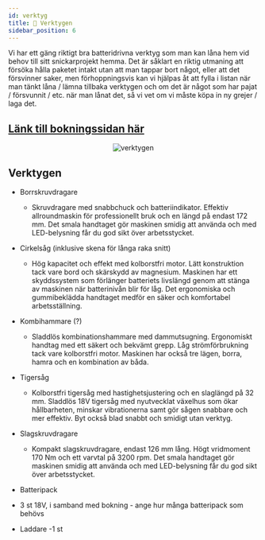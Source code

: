 ```yaml
---
id: verktyg
title: 🔨 Verktygen
sidebar_position: 6
---
```



Vi har ett gäng riktigt bra batteridrivna verktyg som man kan låna hem vid behov till sitt snickarprojekt hemma. 
Det är såklart en riktig utmaning att försöka hålla paketet intakt utan att man tappar bort något, eller att det försvinner saker, men förhoppningsvis kan vi hjälpas åt att fylla i listan när man tänkt låna / lämna tillbaka verktygen och om det är något som har pajat / försvunnit / etc. när man lånat det, så vi vet om vi måste köpa in ny grejer / laga det.


## [Länk till bokningssidan här](https://docs.google.com/spreadsheets/d/15QijQedFXyrXTvLRRMcbxyB98ro3FXB5uAV5pFIuuuI/edit)


<p align="center">
  <img src="/img/verktyg.jpeg" alt="verktygen"/>
</p>


## Verktygen

* Borrskruvdragare
    * Skruvdragare med snabbchuck och batteriindikator. Effektiv allroundmaskin för professionellt bruk och en längd på endast 172 mm. Det smala handtaget gör maskinen smidig att använda och med LED-belysning får du god sikt över arbetsstycket.

* Cirkelsåg (inklusive skena för långa raka snitt)
    * Hög kapacitet och effekt med kolborstfri motor. Lätt konstruktion tack vare bord och skärskydd av magnesium. Maskinen har ett skyddssystem som förlänger batteriets livslängd genom att stänga av maskinen när batterinivån blir för låg. Det ergonomiska och gummibeklädda handtaget medför en säker och komfortabel arbetsställning.

* Kombihammare (?)
    * Sladdlös kombinationshammare med dammutsugning. Ergonomiskt handtag med ett säkert och bekvämt grepp. Låg strömförbrukning tack vare kolborstfri motor. Maskinen har också tre lägen, borra, hamra och en kombination av båda.

* Tigersåg
    * Kolborstfri tigersåg med hastighetsjustering och en slaglängd på 32 mm. Sladdlös 18V tigersåg med nyutvecklat växelhus som ökar hållbarheten, minskar vibrationerna samt gör sågen snabbare och mer effektiv. Byt också blad snabbt och smidigt utan verktyg.

* Slagskruvdragare
    * Kompakt slagskruvdragare, endast 126 mm lång. Högt vridmoment 170 Nm och ett varvtal på 3200 rpm. Det smala handtaget gör maskinen smidig att använda och med LED-belysning får du god sikt över arbetsstycket.
* Batteripack

- 3 st 18V, i samband med bokning - ange hur många batteripack som behövs

* Laddare
-1 st
